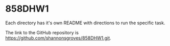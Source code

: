 # 858DHW1

Each directory has it's own README with directions to run the specific task.

The link to the GitHub repository is https://github.com/shannonsgroves/858DHW1.git. 
